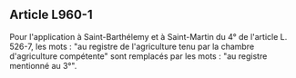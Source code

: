 Article L960-1
----
Pour l'application à Saint-Barthélemy et à Saint-Martin du 4° de l'article L.
526-7, les mots : "au registre de l'agriculture tenu par la chambre
d'agriculture compétente" sont remplacés par les mots : "au registre mentionné
au 3°".
